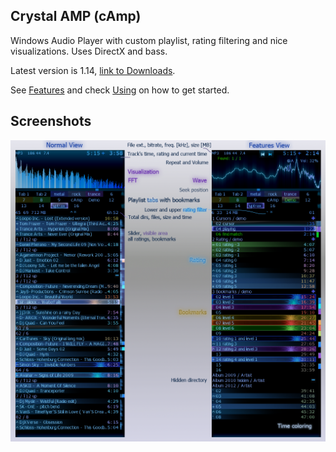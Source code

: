Crystal AMP (cAmp)
------------------

Windows Audio Player with custom playlist, rating filtering and nice visualizations.
Uses DirectX and bass.

Latest version is 1.14, [link to Downloads](https://github.com/cryham/cAmp/releases).

See [Features](https://github.com/cryham/cAmp/wiki/Features) and
check [Using](https://github.com/cryham/cAmp/wiki/Using) on how to get started.

Screenshots
-----------

![](https://raw.githubusercontent.com/cryham/cAmp/master/cAmp/screenshots.png)

